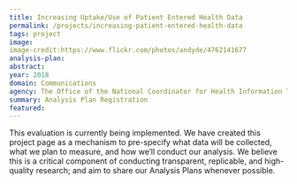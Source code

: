 ```yaml
---
title: Increasing Uptake/Use of Patient Entered Health Data
permalink: /projects/increasing-patient-entered-health-data
tags: project  
image:
image-credit:https://www.flickr.com/photos/andyde/4762141677
analysis-plan: 
abstract: 
year: 2018  
domain: Communications
agency: The Office of the National Coordinator for Health Information Technology
summary: Analysis Plan Registration
featured: 
---
```

This evaluation is currently being implemented. We have created this project page as a mechanism to pre-specify what data will be collected, what we plan to measure, and how we’ll conduct our analysis. We believe this is a critical component of conducting transparent, replicable, and high-quality research; and aim to share our Analysis Plans whenever possible.
